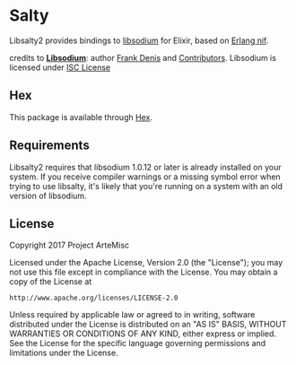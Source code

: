 # Salty

Libsalty2 provides bindings to [libsodium](https://github.com/jedisct1/libsodium)
for Elixir, based on [Erlang nif](http://erlang.org/doc/man/erl_nif.html).

credits to [**Libsodium**](https://github.com/jedisct1/libsodium): author [Frank Denis](https://github.com/jedisct1)
and [Contributors](https://github.com/jedisct1/libsodium/graphs/contributors).
Libsodium is licensed under [ISC License](https://github.com/jedisct1/libsodium/blob/master/LICENSE)

## Hex

This package is available through [Hex](https://hex.pm/packages/libsalty).

## Requirements

Libsalty2 requires that libsodium 1.0.12 or later is already installed on your
system. If you receive compiler warnings or a missing symbol error when trying
to use libsalty, it's likely that you're running on a system with an old version
of libsodium.

## License

Copyright 2017 Project ArteMisc

Licensed under the Apache License, Version 2.0 (the "License");
you may not use this file except in compliance with the License.
You may obtain a copy of the License at

    http://www.apache.org/licenses/LICENSE-2.0

Unless required by applicable law or agreed to in writing, software
distributed under the License is distributed on an "AS IS" BASIS,
WITHOUT WARRANTIES OR CONDITIONS OF ANY KIND, either express or implied.
See the License for the specific language governing permissions and
limitations under the License.
